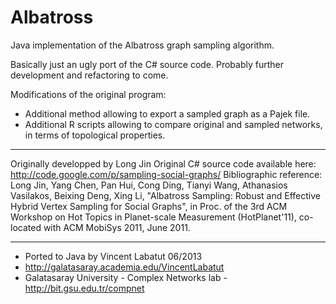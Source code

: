 Albatross
=========

Java implementation of the Albatross graph sampling algorithm.

Basically just an ugly port of the C# source code.
Probably further development and refactoring to come.

Modifications of the original program:
- Additional method allowing to export a sampled graph as a Pajek file.
- Additional R scripts allowing to compare original and sampled networks,
in terms of topological properties.

---------
Originally developped by Long Jin
Original C# source code available here: http://code.google.com/p/sampling-social-graphs/
Bibliographic reference: Long Jin, Yang Chen, Pan Hui, Cong Ding, 
	Tianyi Wang, Athanasios Vasilakos, Beixing Deng, Xing Li, 
	"Albatross Sampling: Robust and Effective Hybrid Vertex 
	Sampling for Social Graphs", in Proc. of the 3rd ACM 
	Workshop on Hot Topics in Planet-scale Measurement 
	(HotPlanet'11), co-located with ACM MobiSys 2011, June 2011. 

---------
+ Ported to Java by Vincent Labatut 06/2013
+ http://galatasaray.academia.edu/VincentLabatut
+ Galatasaray University - Complex Networks lab - http://bit.gsu.edu.tr/compnet

